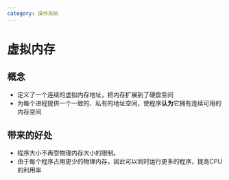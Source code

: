 ```yaml
---
category: 操作系统
---
```

# 虚拟内存

## 概念

- 定义了一个连续的虚拟内存地址，把内存扩展到了硬盘空间
- 为每个进程提供一个一致的、私有的地址空间，使程序**认为**它拥有连续可用的内存空间

## 带来的好处

- 程序大小不再受物理内存大小的限制。
- 由于每个程序占用更少的物理内存，因此可以同时运行更多的程序，提高CPU的利用率